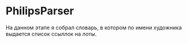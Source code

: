 # PhilipsParser
На данном этапе я собрал словарь, в котором по имени художника выдается список ссыллок на лоты.
